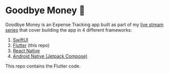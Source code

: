 # Goodbye Money 👋

Goodbye Money is an Expense Tracking app built as part of my [live stream series](https://youtube.com/@nikolovlazar) that cover building the app in 4 different frameworks:

1. [SwiftUI](https://github.com/nikolovlazar/goodbyemoney-ios)
2. [Flutter](https://github.com/nikolovlazar/goodbyemoney-flutter) (this repo)
3. [React Native](https://github.com/nikolovlazar/goodbyemoney-reactnative)
4. [Android Native (Jetpack Compose)](https://github.com/nikolovlazar/goodbyemoney-jetpack-compose)

This repo contains the Flutter code.
